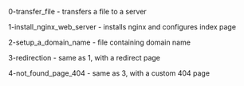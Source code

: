 

0-transfer_file - transfers a file to a server

1-install_nginx_web_server - installs nginx and configures index page

2-setup_a_domain_name - file containing domain name

3-redirection - same as 1, with a redirect page

4-not_found_page_404 - same as 3, with a custom 404 page
